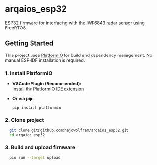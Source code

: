 # arqaios_esp32

ESP32 firmware for interfacing with the IWR6843 radar sensor using FreeRTOS.

## ️Getting Started

This project uses [PlatformIO](https://platformio.org/) for build and dependency management. No manual ESP-IDF installation is required.

### 1. Install PlatformIO

- **VSCode Plugin (Recommended):**  
  Install the [PlatformIO IDE extension](https://marketplace.visualstudio.com/items?itemName=platformio.platformio-ide)

- **Or via pip:**  
  ```bash
  pip install platformio
  ```

### 2. Clone project
  ```bash
    git clone git@github.com:hajowolfram/arqaios_esp32.git 
    cd arqaios_esp32
  ```
 
### 3. Build and upload firmware
  ```bash
    pio run --target upload
  ```
